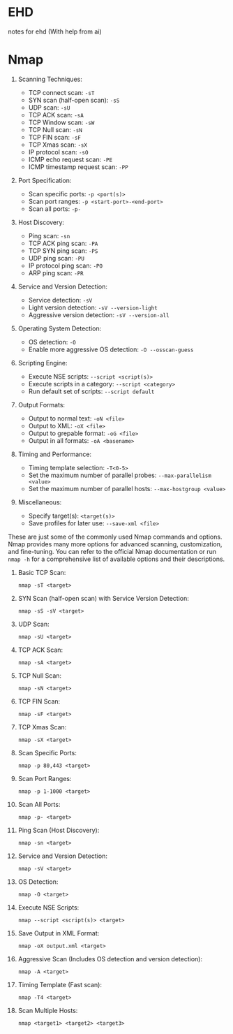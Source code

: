 # EHD
notes for ehd (With help from ai)



# Nmap


1. Scanning Techniques:

   - TCP connect scan: `-sT`
   - SYN scan (half-open scan): `-sS`
   - UDP scan: `-sU`
   - TCP ACK scan: `-sA`
   - TCP Window scan: `-sW`
   - TCP Null scan: `-sN`
   - TCP FIN scan: `-sF`
   - TCP Xmas scan: `-sX`
   - IP protocol scan: `-sO`
   - ICMP echo request scan: `-PE`
   - ICMP timestamp request scan: `-PP`

2. Port Specification:

   - Scan specific ports: `-p <port(s)>`
   - Scan port ranges: `-p <start-port>-<end-port>`
   - Scan all ports: `-p-`

3. Host Discovery:

   - Ping scan: `-sn`
   - TCP ACK ping scan: `-PA`
   - TCP SYN ping scan: `-PS`
   - UDP ping scan: `-PU`
   - IP protocol ping scan: `-PO`
   - ARP ping scan: `-PR`

4. Service and Version Detection:

   - Service detection: `-sV`
   - Light version detection: `-sV --version-light`
   - Aggressive version detection: `-sV --version-all`

5. Operating System Detection:

   - OS detection: `-O`
   - Enable more aggressive OS detection: `-O --osscan-guess`

6. Scripting Engine:

   - Execute NSE scripts: `--script <script(s)>`
   - Execute scripts in a category: `--script <category>`
   - Run default set of scripts: `--script default`

7. Output Formats:

   - Output to normal text: `-oN <file>`
   - Output to XML: `-oX <file>`
   - Output to grepable format: `-oG <file>`
   - Output in all formats: `-oA <basename>`

8. Timing and Performance:

   - Timing template selection: `-T<0-5>`
   - Set the maximum number of parallel probes: `--max-parallelism <value>`
   - Set the maximum number of parallel hosts: `--max-hostgroup <value>`

9. Miscellaneous:

   - Specify target(s): `<target(s)>`
   - Save profiles for later use: `--save-xml <file>`

These are just some of the commonly used Nmap commands and options. Nmap provides many more options for advanced scanning, customization, and fine-tuning. You can refer to the official Nmap documentation or run `nmap -h` for a comprehensive list of available options and their descriptions.

1. Basic TCP Scan:
   ```
   nmap -sT <target>
   ```

2. SYN Scan (half-open scan) with Service Version Detection:
   ```
   nmap -sS -sV <target>
   ```

3. UDP Scan:
   ```
   nmap -sU <target>
   ```

4. TCP ACK Scan:
   ```
   nmap -sA <target>
   ```

5. TCP Null Scan:
   ```
   nmap -sN <target>
   ```

6. TCP FIN Scan:
   ```
   nmap -sF <target>
   ```

7. TCP Xmas Scan:
   ```
   nmap -sX <target>
   ```

8. Scan Specific Ports:
   ```
   nmap -p 80,443 <target>
   ```

9. Scan Port Ranges:
   ```
   nmap -p 1-1000 <target>
   ```

10. Scan All Ports:
    ```
    nmap -p- <target>
    ```

11. Ping Scan (Host Discovery):
    ```
    nmap -sn <target>
    ```

12. Service and Version Detection:
    ```
    nmap -sV <target>
    ```

13. OS Detection:
    ```
    nmap -O <target>
    ```

14. Execute NSE Scripts:
    ```
    nmap --script <script(s)> <target>
    ```

15. Save Output in XML Format:
    ```
    nmap -oX output.xml <target>
    ```

16. Aggressive Scan (Includes OS detection and version detection):
    ```
    nmap -A <target>
    ```

17. Timing Template (Fast scan):
    ```
    nmap -T4 <target>
    ```

18. Scan Multiple Hosts:
    ```
    nmap <target1> <target2> <target3>
    ```
